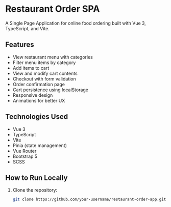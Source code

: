 # Restaurant Order SPA

A Single Page Application for online food ordering built with Vue 3, TypeScript, and Vite.

## Features

- View restaurant menu with categories
- Filter menu items by category
- Add items to cart
- View and modify cart contents
- Checkout with form validation
- Order confirmation page
- Cart persistence using localStorage
- Responsive design
- Animations for better UX

## Technologies Used

- Vue 3
- TypeScript
- Vite
- Pinia (state management)
- Vue Router
- Bootstrap 5
- SCSS

## How to Run Locally

1. Clone the repository:
   ```bash
   git clone https://github.com/your-username/restaurant-order-app.git